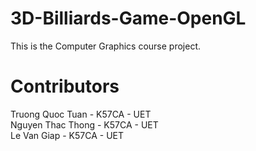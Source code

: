 # 3D-Billiards-Game-OpenGL
This is the Computer Graphics course project.

# Contributors
Truong Quoc Tuan - K57CA - UET <br />
Nguyen Thac Thong - K57CA - UET <br />
Le Van Giap - K57CA - UET
